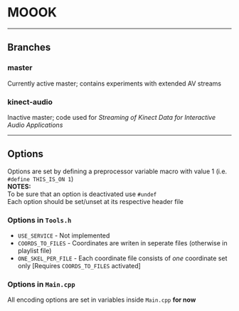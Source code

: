 # MOOOK

---
## Branches
### master
Currently active master; contains experiments with extended AV streams

### kinect-audio
Inactive master; code used for *Streaming of Kinect Data for Interactive Audio Applications*

---

## Options
Options are set by defining a preprocessor variable macro with value 1 (i.e. `#define THIS_IS_ON 1`)  
  **NOTES:**  
To be sure that an option is deactivated use `#undef`  
Each option should be set/unset at its respective header file  
### Options in `Tools.h`  
- `USE_SERVICE` - Not implemented  
- `COORDS_TO_FILES` - Coordinates are writen in seperate files (otherwise in playlist file)  
- `ONE_SKEL_PER_FILE` - Each coordinate file consists of *one* coordinate set only [Requires `COORDS_TO_FILES` activated]

### Options in `Main.cpp`
All encoding options are set in variables inside `Main.cpp` __for now__
